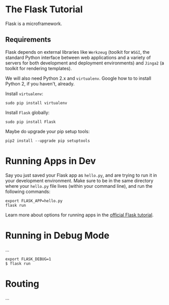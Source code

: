 # The Flask Tutorial

Flask is a microframework.

## Requirements

Flask depends on external libraries like `Werkzeug` (toolkit for `WSGI`, the standard Python interface between web applications and a variety of servers for both development and deployment environments) and `Jinga2` (a toolkit for rendering templates).

We will also need Python 2.x and `virtualenv`. Google how to to install Python 2, if you haven't, already.

Install `virtualenv`:

    sudo pip install virtualenv

Install `Flask` globally:

    sudo pip install Flask

Maybe do upgrade your pip setup tools:

    pip2 install --upgrade pip setuptools

# Running Apps in Dev

Say you just saved your Flask app as `hello.py`, and are trying to run it in your development environment. Make sure to be in the same directory where your `hello.py` file lives (within your command line), and run the following commands:

    export FLASK_APP=hello.py
    flask run

Learn more about options for running apps in the [official Flask tutorial](http://flask.pocoo.org/docs/0.11/quickstart/).

# Running in Debug Mode

...

    export FLASK_DEBUG=1
    $ flask run

# Routing

...
